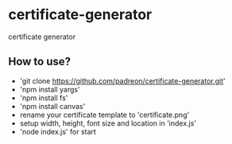 # certificate-generator
certificate generator
## How to use?
- 'git clone https://github.com/padreon/certificate-generator.git'
- 'npm install yargs'
- 'npm install fs'
- 'npm install canvas'
- rename your certificate template to 'certificate.png'
- setup width, height, font size and location in 'index.js'
- 'node index.js' for start
